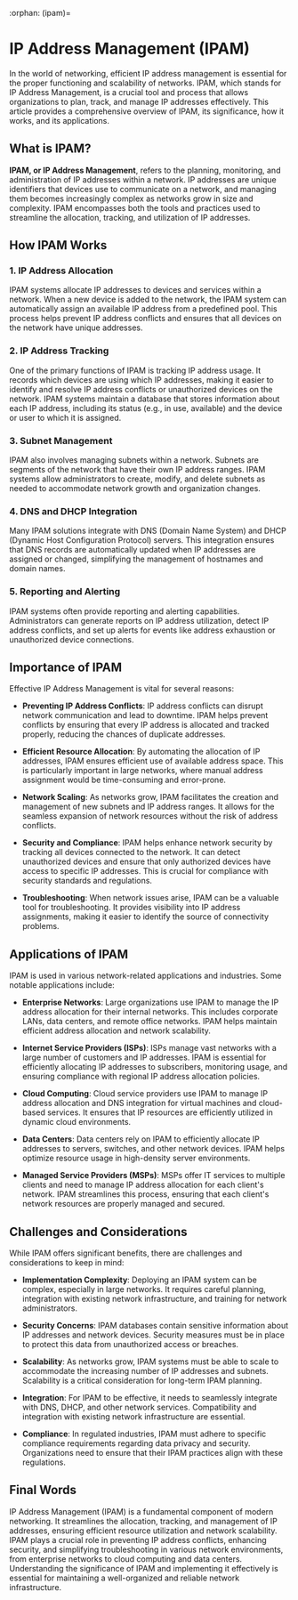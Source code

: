 :orphan:
(ipam)=

# IP Address Management (IPAM)

In the world of networking, efficient IP address management is essential for the proper functioning and scalability of networks. IPAM, which stands for IP Address Management, is a crucial tool and process that allows organizations to plan, track, and manage IP addresses effectively. This article provides a comprehensive overview of IPAM, its significance, how it works, and its applications.

## What is IPAM?

**IPAM, or IP Address Management**, refers to the planning, monitoring, and administration of IP addresses within a network. IP addresses are unique identifiers that devices use to communicate on a network, and managing them becomes increasingly complex as networks grow in size and complexity. IPAM encompasses both the tools and practices used to streamline the allocation, tracking, and utilization of IP addresses.

## How IPAM Works

### 1. IP Address Allocation

IPAM systems allocate IP addresses to devices and services within a network. When a new device is added to the network, the IPAM system can automatically assign an available IP address from a predefined pool. This process helps prevent IP address conflicts and ensures that all devices on the network have unique addresses.

### 2. IP Address Tracking

One of the primary functions of IPAM is tracking IP address usage. It records which devices are using which IP addresses, making it easier to identify and resolve IP address conflicts or unauthorized devices on the network. IPAM systems maintain a database that stores information about each IP address, including its status (e.g., in use, available) and the device or user to which it is assigned.

### 3. Subnet Management

IPAM also involves managing subnets within a network. Subnets are segments of the network that have their own IP address ranges. IPAM systems allow administrators to create, modify, and delete subnets as needed to accommodate network growth and organization changes.

### 4. DNS and DHCP Integration

Many IPAM solutions integrate with DNS (Domain Name System) and DHCP (Dynamic Host Configuration Protocol) servers. This integration ensures that DNS records are automatically updated when IP addresses are assigned or changed, simplifying the management of hostnames and domain names.

### 5. Reporting and Alerting

IPAM systems often provide reporting and alerting capabilities. Administrators can generate reports on IP address utilization, detect IP address conflicts, and set up alerts for events like address exhaustion or unauthorized device connections.

## Importance of IPAM

Effective IP Address Management is vital for several reasons:

- **Preventing IP Address Conflicts**: IP address conflicts can disrupt network communication and lead to downtime. IPAM helps prevent conflicts by ensuring that every IP address is allocated and tracked properly, reducing the chances of duplicate addresses.

- **Efficient Resource Allocation**: By automating the allocation of IP addresses, IPAM ensures efficient use of available address space. This is particularly important in large networks, where manual address assignment would be time-consuming and error-prone.

- **Network Scaling**: As networks grow, IPAM facilitates the creation and management of new subnets and IP address ranges. It allows for the seamless expansion of network resources without the risk of address conflicts.

- **Security and Compliance**: IPAM helps enhance network security by tracking all devices connected to the network. It can detect unauthorized devices and ensure that only authorized devices have access to specific IP addresses. This is crucial for compliance with security standards and regulations.

- **Troubleshooting**: When network issues arise, IPAM can be a valuable tool for troubleshooting. It provides visibility into IP address assignments, making it easier to identify the source of connectivity problems.

## Applications of IPAM

IPAM is used in various network-related applications and industries. Some notable applications include:

- **Enterprise Networks**: Large organizations use IPAM to manage the IP address allocation for their internal networks. This includes corporate LANs, data centers, and remote office networks. IPAM helps maintain efficient address allocation and network scalability.

- **Internet Service Providers (ISPs)**: ISPs manage vast networks with a large number of customers and IP addresses. IPAM is essential for efficiently allocating IP addresses to subscribers, monitoring usage, and ensuring compliance with regional IP address allocation policies.

- **Cloud Computing**: Cloud service providers use IPAM to manage IP address allocation and DNS integration for virtual machines and cloud-based services. It ensures that IP resources are efficiently utilized in dynamic cloud environments.

- **Data Centers**: Data centers rely on IPAM to efficiently allocate IP addresses to servers, switches, and other network devices. IPAM helps optimize resource usage in high-density server environments.

- **Managed Service Providers (MSPs)**: MSPs offer IT services to multiple clients and need to manage IP address allocation for each client's network. IPAM streamlines this process, ensuring that each client's network resources are properly managed and secured.

## Challenges and Considerations

While IPAM offers significant benefits, there are challenges and considerations to keep in mind:

- **Implementation Complexity**: Deploying an IPAM system can be complex, especially in large networks. It requires careful planning, integration with existing network infrastructure, and training for network administrators.

- **Security Concerns**: IPAM databases contain sensitive information about IP addresses and network devices. Security measures must be in place to protect this data from unauthorized access or breaches.

- **Scalability**: As networks grow, IPAM systems must be able to scale to accommodate the increasing number of IP addresses and subnets. Scalability is a critical consideration for long-term IPAM planning.

- **Integration**: For IPAM to be effective, it needs to seamlessly integrate with DNS, DHCP, and other network services. Compatibility and integration with existing network infrastructure are essential.

- **Compliance**: In regulated industries, IPAM must adhere to specific compliance requirements regarding data privacy and security. Organizations need to ensure that their IPAM practices align with these regulations.

## Final Words

IP Address Management (IPAM) is a fundamental component of modern networking. It streamlines the allocation, tracking, and management of IP addresses, ensuring efficient resource utilization and network scalability. IPAM plays a crucial role in preventing IP address conflicts, enhancing security, and simplifying troubleshooting in various network environments, from enterprise networks to cloud computing and data centers. Understanding the significance of IPAM and implementing it effectively is essential for maintaining a well-organized and reliable network infrastructure.